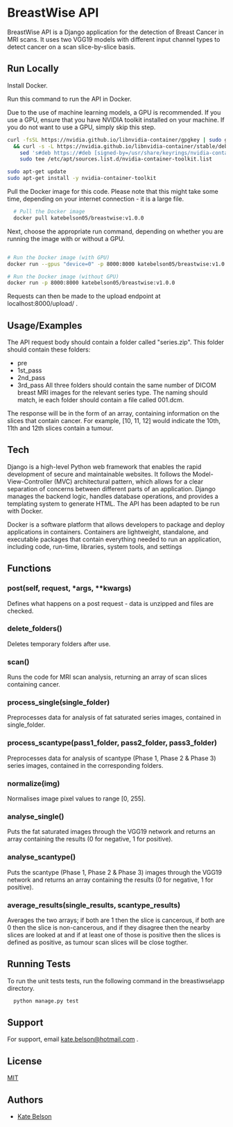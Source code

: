 
# BreastWise API

BreastWise API is a Django application for the detection of Breast Cancer in MRI scans. It uses two VGG19 models with different input channel types to detect cancer on a scan slice-by-slice basis. 
    
## Run Locally

Install Docker. 

Run this command to run the API in Docker. 

Due to the use of machine learning models, a GPU is recommended. If you use a GPU, ensure that you have NVIDIA toolkit installed on your machine. If you do not want to use a GPU, simply skip this step.

```bash
curl -fsSL https://nvidia.github.io/libnvidia-container/gpgkey | sudo gpg --dearmor -o /usr/share/keyrings/nvidia-container-toolkit-keyring.gpg \
  && curl -s -L https://nvidia.github.io/libnvidia-container/stable/deb/nvidia-container-toolkit.list | \
    sed 's#deb https://#deb [signed-by=/usr/share/keyrings/nvidia-container-toolkit-keyring.gpg] https://#g' | \
    sudo tee /etc/apt/sources.list.d/nvidia-container-toolkit.list

sudo apt-get update
sudo apt-get install -y nvidia-container-toolkit
```

Pull the Docker image for this code. Please note that this might take some time, depending on your internet connection - it is a large file. 

```bash
  # Pull the Docker image
  docker pull katebelson05/breastwise:v1.0.0

```

Next, choose the appropriate run command, depending on whether you are running the image with or without a GPU. 

  ```bash

  # Run the Docker image (with GPU)
  docker run --gpus "device=0" -p 8000:8000 katebelson05/breastwise:v1.0.0

  # Run the Docker image (without GPU)
  docker run -p 8000:8000 katebelson05/breastwise:v1.0.0


```

Requests can then be made to the upload endpoint at localhost:8000/upload/ .

## Usage/Examples

The API request body should contain a folder called "series.zip". This folder should contain these folders: 
- pre
- 1st_pass
- 2nd_pass
- 3rd_pass
All three folders should contain the same number of DICOM breast MRI images for the relevant series type. The naming should match, ie each folder should contain a file called 001.dcm. 

The response will be in the form of an array, containing information on the slices that contain cancer. For example, [10, 11, 12] would indicate the 10th, 11th and 12th slices contain a tumour. 
## Tech 

Django is a high-level Python web framework that enables the rapid development of secure and maintainable websites. It follows the Model-View-Controller (MVC) architectural pattern, which allows for a clear separation of concerns between different parts of an application. Django manages the backend logic, handles database operations, and provides a templating system to generate HTML. The API has been adapted to be run with Docker. 

Docker is a software platform that allows developers to package and deploy applications in containers. Containers are lightweight, standalone, and executable packages that contain everything needed to run an application, including code, run-time, libraries, system tools, and settings

## Functions 

### post(self, request, *args, **kwargs) 

Defines what happens on a post request - data is unzipped and files are checked. 

### delete_folders()

Deletes temporary folders after use. 

### scan() 

Runs the code for MRI scan analysis, returning an array of scan slices containing cancer. 

### process_single(single_folder) 

Preprocesses data for analysis of fat saturated series images, contained in single_folder. 

### process_scantype(pass1_folder, pass2_folder, pass3_folder)

Preprocesses data for analysis of scantype (Phase 1, Phase 2 & Phase 3) series images, contained in the corresponding folders. 

### normalize(img)

Normalises image pixel values to range [0, 255]. 

### analyse_single()

Puts the fat saturated images through the VGG19 network and returns an array containing the results (0 for negative, 1 for positive). 

### analyse_scantype()

Puts the scantype (Phase 1, Phase 2 & Phase 3) images through the VGG19 network and returns an array containing the results (0 for negative, 1 for positive). 

### average_results(single_results, scantype_results)

Averages the two arrays; if both are 1 then the slice is cancerous, if both are 0 then the slice is non-cancerous, and if they disagree then the nearby slices are looked at and if at least one of those is positive then the slices is defined as positive, as tumour scan slices will be close togther. 
## Running Tests

To run the unit tests tests, run the following command in the breastiwse\app directory.

```bash
  python manage.py test
```


## Support

For support, email kate.belson@hotmail.com .


## License

[MIT](https://choosealicense.com/licenses/mit/)


## Authors

- [Kate Belson](https://github.com/kfb19)

